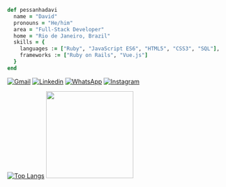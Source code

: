 ```ruby
def pessanhadavi
  name = "David"
  pronouns = "He/him"
  area = "Full-Stack Developer"
  home = "Rio de Janeiro, Brazil"
  skills = {
    languages := ["Ruby", "JavaScript ES6", "HTML5", "CSS3", "SQL"],
    frameworks := ["Ruby on Rails", "Vue.js"]
  }
end
```

[![Gmail](https://img.shields.io/badge/-Gmail-FF0000?style=flat-square&labelColor=FF0000&logo=gmail&logoColor=white)](mailto:davidppessanha@gmail.com)
[![Linkedin](https://img.shields.io/badge/-Linkedin-0e76a8?style=flat-square&logo=Linkedin&logoColor=white)](https://www.linkedin.com/in/david-pessanha-580891204/)
[![WhatsApp](https://img.shields.io/badge/WhatsApp-25D366?=flat-square&logo=whatsapp&logoColor=white)](https://api.whatsapp.com/send?phone=5521998863154)
[![Instagram](https://img.shields.io/badge/-Instagram-DF0174?style=flat-square&labelColor=DF0174&logo=instagram&logoColor=white)](https://www.instagram.com/pessanhadavi/)

[![Top Langs](https://github-readme-stats.vercel.app/api/top-langs/?username=pessanhadavi&layout=compact)](https://github.com/pessanhadavi)
<img src="https://64.media.tumblr.com/1141fd65af16df19bd8059277dbc3e14/ef1bff50b608e930-6d/s400x600/8368ffbfb15ad6a62d23a5c335abe65e78e431f3.gif" width="200px">

